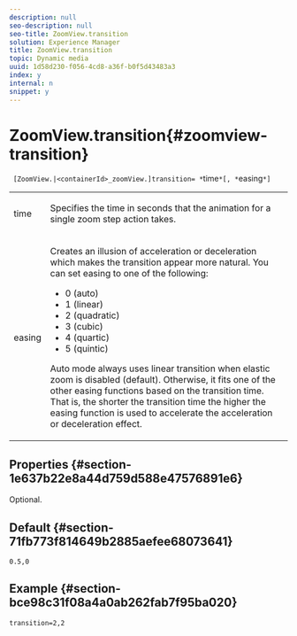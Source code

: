 ```yaml
---
description: null
seo-description: null
seo-title: ZoomView.transition
solution: Experience Manager
title: ZoomView.transition
topic: Dynamic media
uuid: 1d58d230-f056-4cd8-a36f-b0f5d43483a3
index: y
internal: n
snippet: y
---
```


# ZoomView.transition{#zoomview-transition}

 ` [ZoomView.|<containerId>_zoomView.]transition= *`time`*[, *`easing`*]`

<table id="table_9E7BB12BF371419F88DD4D24EF04632C"> 
 <tbody> 
  <tr> 
   <td colname="col1"> <p> <span class="codeph"><span class="varname"> time</span></span> </p> </td> 
   <td colname="col2"> <p> Specifies the time in seconds that the animation for a single zoom step action takes. </p> </td> 
  </tr> 
  <tr> 
   <td colname="col1"> <p> <span class="codeph"><span class="varname"> easing</span></span> </p> </td> 
   <td colname="col2"> <p> Creates an illusion of acceleration or deceleration which makes the transition appear more natural. You can set easing to one of the following: </p> <p> 
     <ul id="ul_DA0D1CF2F2484410BFCCACA86661702E"> 
      <li id="li_93A2D53A53314D9594CEDC9EB20381D4">0 (auto) </li> 
      <li id="li_AD6A1F03DE544959BC4AA0DD97494F8C"> 1 (linear) </li> 
      <li id="li_816A3CE796E3415B9650DDA204412A6A"> 2 (quadratic) </li> 
      <li id="li_EF00BF6CA2AA48FEB54015FFBA9F8DD4"> 3 (cubic) </li> 
      <li id="li_F3CB7F0821AF489C84A0CA155F5031A2"> 4 (quartic) </li> 
      <li id="li_F5B844DAF4CC453CA58BF09A660D139F"> 5 (quintic) </li> 
     </ul> </p> <p>Auto mode always uses linear transition when elastic zoom is disabled (default). Otherwise, it fits one of the other easing functions based on the transition time. That is, the shorter the transition time the higher the easing function is used to accelerate the acceleration or deceleration effect. </p> </td> 
  </tr> 
 </tbody> 
</table>

## Properties {#section-1e637b22e8a44d759d588e47576891e6}

Optional.

## Default {#section-71fb773f814649b2885aefee68073641}

`0.5,0`

## Example {#section-bce98c31f08a4a0ab262fab7f95ba020}

`transition=2,2` 
